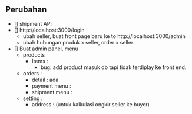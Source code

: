 ## Perubahan
- [] shipment API
- [] http://localhost:3000/login 
    - ubah seller, buat front page baru  ke to http://localhost:3000/admin
    - ubah hubungan produk x seller,  order x seller 
- [] Buat admin panel, menu
  - products
    - Items : 
      - bug: add product masuk db tapi tidak terdiplay ke front end.
  - orders : 
    - detail : ada 
    - payment menu :  
    - shipment menu : 
  - setting : 
    - address : (untuk kalkulasi ongkir seller ke buyer)